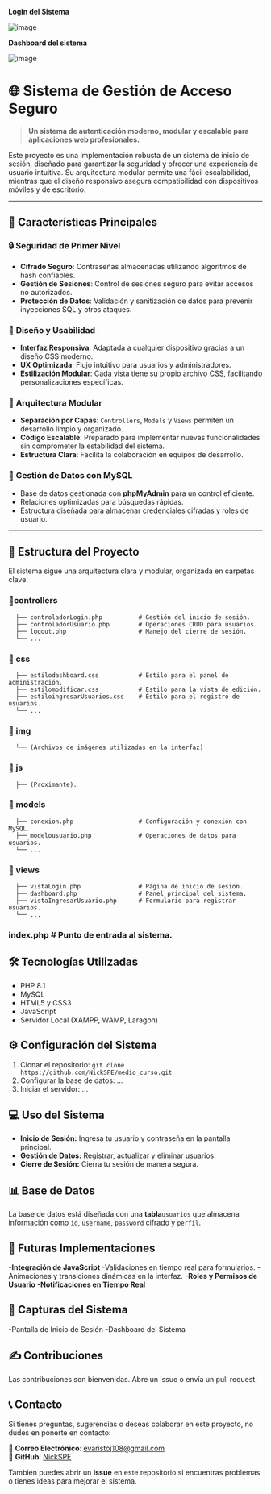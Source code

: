 **Login del Sistema**

![image](https://github.com/user-attachments/assets/01e8742f-774b-4645-98f9-25c648af6c99)

**Dashboard del sistema**


![image](https://github.com/user-attachments/assets/502ac05a-ae67-4e65-bfc9-b67f0f97ac9f)

# 🌐 Sistema de Gestión de Acceso Seguro

> **Un sistema de autenticación moderno, modular y escalable para aplicaciones web profesionales.**

Este proyecto es una implementación robusta de un sistema de inicio de sesión, diseñado para garantizar la seguridad y ofrecer una experiencia de usuario intuitiva. Su arquitectura modular permite una fácil escalabilidad, mientras que el diseño responsivo asegura compatibilidad con dispositivos móviles y de escritorio.

---

## 🚀 **Características Principales**

### 🔒 **Seguridad de Primer Nivel**
- **Cifrado Seguro**: Contraseñas almacenadas utilizando algoritmos de hash confiables.
- **Gestión de Sesiones**: Control de sesiones seguro para evitar accesos no autorizados.
- **Protección de Datos**: Validación y sanitización de datos para prevenir inyecciones SQL y otros ataques.

### 🎨 **Diseño y Usabilidad**
- **Interfaz Responsiva**: Adaptada a cualquier dispositivo gracias a un diseño CSS moderno.
- **UX Optimizada**: Flujo intuitivo para usuarios y administradores.
- **Estilización Modular**: Cada vista tiene su propio archivo CSS, facilitando personalizaciones específicas.

### 🧩 **Arquitectura Modular**
- **Separación por Capas**: `Controllers`, `Models` y `Views` permiten un desarrollo limpio y organizado.
- **Código Escalable**: Preparado para implementar nuevas funcionalidades sin comprometer la estabilidad del sistema.
- **Estructura Clara**: Facilita la colaboración en equipos de desarrollo.

### 💾 **Gestión de Datos con MySQL**
- Base de datos gestionada con **phpMyAdmin** para un control eficiente.
- Relaciones optimizadas para búsquedas rápidas.
- Estructura diseñada para almacenar credenciales cifradas y roles de usuario.

---

## 📂 **Estructura del Proyecto**

El sistema sigue una arquitectura clara y modular, organizada en carpetas clave:

### 📁controllers
      ├── controladorLogin.php          # Gestión del inicio de sesión.
      ├── controladorUsuario.php        # Operaciones CRUD para usuarios.
      ├── logout.php                    # Manejo del cierre de sesión.
      └── ...
### 📁 css
      ├── estilodashboard.css           # Estilo para el panel de administración.
      ├── estilomodificar.css           # Estilo para la vista de edición.
      ├── estiloingresarUsuarios.css    # Estilo para el registro de usuarios.
      └── ...
### 📁 img
      └── (Archivos de imágenes utilizadas en la interfaz)
### 📁 js
      ├── (Proximante).
    
### 📁 models
      ├── conexion.php                  # Configuración y conexión con MySQL.
      ├── modelousuario.php             # Operaciones de datos para usuarios.
      └── ...
### 📁 views
      ├── vistaLogin.php                # Página de inicio de sesión.
      ├── dashboard.php                 # Panel principal del sistema.
      ├── vistaIngresarUsuario.php      # Formulario para registrar usuarios.
      └── ...
### index.php                             # Punto de entrada al sistema.


## 🛠️ **Tecnologías Utilizadas**
* PHP 8.1
* MySQL
* HTML5 y CSS3
* JavaScript
* Servidor Local (XAMPP, WAMP, Laragon)

## ⚙️ **Configuración del Sistema**
1. Clonar el repositorio: `git clone https://github.com/NickSPE/medio_curso.git`
2. Configurar la base de datos: ...
3. Iniciar el servidor: ...

## 💻 **Uso del Sistema**
* **Inicio de Sesión:** Ingresa tu usuario y contraseña en la pantalla principal.
* **Gestión de Datos:** Registrar, actualizar y eliminar usuarios.
* **Cierre de Sesión:** Cierra tu sesión de manera segura.

## 📊 **Base de Datos**
La base de datos está diseñada con una 
**tabla**`usuarios` que almacena información como `id`, `username`, `password` cifrado y `perfil`.

## 🌟 **Futuras Implementaciones**
**-Integración de JavaScript**
    -Validaciones en tiempo real para formularios.
    -Animaciones y transiciones dinámicas en la interfaz.
**-Roles y Permisos de Usuario**
**-Notificaciones en Tiempo Real**

## 📸 **Capturas del Sistema**
  -Pantalla de Inicio de Sesión
  -Dashboard del Sistema

## ✍️ **Contribuciones**
Las contribuciones son bienvenidas. Abre un issue o envía un pull request.
## 📞 **Contacto**

Si tienes preguntas, sugerencias o deseas colaborar en este proyecto, no dudes en ponerte en contacto:

📧 **Correo Electrónico**: [evaristoj108@gmail.com](mailto:tuemail@ejemplo.com)  
📌 **GitHub**: [NickSPE](https://github.com/tuusuario)  

También puedes abrir un **issue** en este repositorio si encuentras problemas o tienes ideas para mejorar el sistema.

